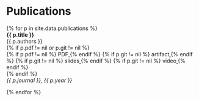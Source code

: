 <h1 class="category-title" id="publications">Publications</h1>
{% for p in site.data.publications %}

<article class="post-item">
    <div style="display: inline-block; position: relative">
        <span class="article-title"><strong>{{ p.title }}</strong></span>
    </div>    
    <div class="two-block-row-container">
        <div class="post-meta">{{ p.authors }}</div>
        {% if p.pdf != nil or p.git != nil %}
            <div class="button-container">
                {% if p.pdf != nil %}
                    <a href="{{ site.baseurl }}{{ p.pdf }}" class="a-button">
                        <div class="button" style="display: inline-block">
                            PDF
                        </div>
                    </a>
                {% endif %}
                {% if p.git != nil %}
                    <a href="{{ p.git }}" class="a-button">
                        <div class="button" style="display: inline-block">
                            artifact
                        </div>
                    </a>
                {% endif %}
                {% if p.git != nil %}
                    <a href="{{ p.slides }}" class="a-button">
                        <div class="button" style="display: inline-block">
                            slides
                        </div>
                    </a>
                {% endif %}
                {% if p.git != nil %}
                    <a href="{{ p.video }}" class="a-button">
                        <div class="button" style="display: inline-block">
                            video
                        </div>
                    </a>
                {% endif %}
            </div>
        {% endif %}
    </div>
    <div class="post-meta"><em>{{ p.journal }}, {{ p.year }}</em></div>
    <!-- {% if forloop.last != true %}
        <hr>
    {% endif %} -->
</article>

{% endfor %}
